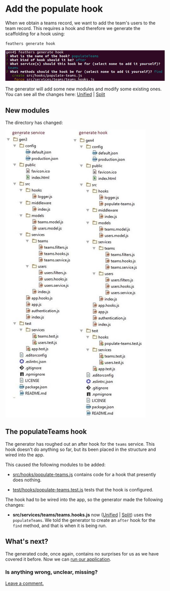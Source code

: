 # Add the populate hook

When we obtain a teams record, we want to add the team's users to the team record.
This requires a hook and therefore we generate the scaffolding for a hook using:

```
feathers generate hook
```

![Generate hook](../assets/gen-hook.jpg)

The generator will add some new modules and modify some existing ones.
You can see all the changes here:
[Unified](http://htmlpreview.github.io/?https://github.com/feathersjs/feathers-docs/blob/master/examples/step/_diff/02-gen4-line.html)
|
[Split](http://htmlpreview.github.io/?https://github.com/feathersjs/feathers-docs/blob/master/examples/step/_diff/02-gen4-side.html)


## New modules

The directory has changed:

![Compare gen3 and gen4 folders](../assets/gen3-4-dir.jpg)


## The populateTeams hook

The generator has roughed out an after hook for the `teams` service.
This hook doesn't do anything so far, but its been placed in the structure and wired into the app.

This caused the following modules to be added:

- [src/hooks/populate-teams.js](https://github.com/feathersjs/feathers-docs/blob/master/examples/step/02/gen4/src/hooks/populate-teams.js)
contains code for a hook that presently does nothing.

- [test/hooks/populate-teams.test.js](https://github.com/feathersjs/feathers-docs/blob/master/examples/step/02/gen4/test/hooks/populate-teams.test.js)
tests that the hook is configured.

The hook had to be wired into the app, so the generator made the following changes:

- **src/services/teams/teams.hooks.js** now
([Unified](http://htmlpreview.github.io/?https://github.com/feathersjs/feathers-docs/blob/master/examples/step/_diff/02-gen4-hooks-line.html)
|
[Split](http://htmlpreview.github.io/?https://github.com/feathersjs/feathers-docs/blob/master/examples/step/_diff/02-gen4-hooks-side.html))
uses the `populateTeams`.
We told the generator to create an `after` hook for the `find` method,
and that is when it is being run.

## What's next?

The generated code, once again, contains no surprises for us as we have covered it before. Now we can [run our application](./gen-run.md).

### Is anything wrong, unclear, missing?

[Leave a comment.](https://github.com/feathersjs/feathers-guide/issues/new?title=Comment:Step-Generators-Hook&body=Comment:Step-Generators-Hook)
